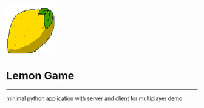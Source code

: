 ![](./Lemon.png)

# Lemon Game

---

minimal python application with server and client for multiplayer demo
